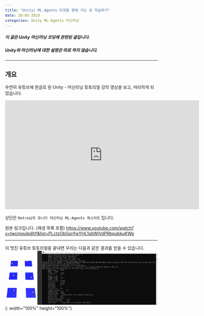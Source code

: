 ```yaml
---
title: "Unity) ML-Agents 타겟을 향해 가는 공 학습하기"
date: 28-05-2019
categories: Unity ML-Agents 머신러닝
---
```


##### 이 글은 Unity 머신러닝 코딩에 관련된 글입니다.
##### Unity와 머신러닝에 대한 설명은 따로 하지 않습니다.

---
## 개요
우연히 유튜브에 한글로 된 Unity - 머신러닝 튜토리얼 강의 영상을 보고, 따라하게 되었습니다.

<iframe width="640" height="360" src="https://www.youtube.com/embed/twcmguIedhY" frameborder="0" gesture="media" allowfullscreen=""></iframe>

상단은 `Retro님의 유니티 머신러닝 ML-Agents 퀵스타트` 입니다.

원본 링크입니다. (재생 목록 포함)
https://www.youtube.com/watch?v=twcmguIedhY&list=PLctzObGsrjfwYHL1obWlVdPRbpubkuKWp

---
이 멋진 유튜브 튜토리얼을 끝내면 우리는 다음과 같은 결과를 얻을 수 있습니다.
![](https://github.com/KorStrix/korstrix.github.io/blob/master/_images/2019-05-28-ML_Agent_Orign.gif?raw=true){: width="100%" height="100%"}
